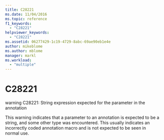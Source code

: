 ```yaml
---
title: C28221
ms.date: 11/04/2016
ms.topic: reference
f1_keywords:
  - "C28221"
helpviewer_keywords:
  - "C28221"
ms.assetid: 06277429-1c19-4729-8abc-69ae90eb1e4e
author: mikeblome
ms.author: mblome
manager: markl
ms.workload:
  - "multiple"
---
```

# C28221
warning C28221: String expression expected for the parameter in the annotation

 This warning indicates that a parameter to an annotation is expected to be a string, and some other type was encountered. This usually indicates an incorrectly coded annotation macro and is not expected to be seen in normal use.
